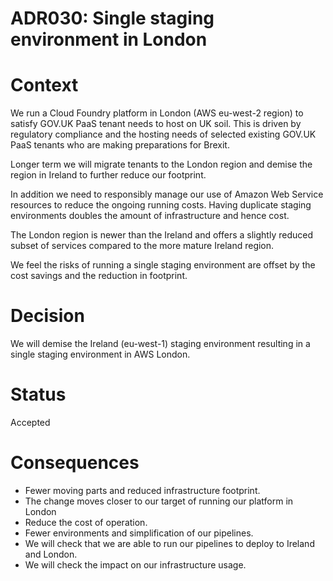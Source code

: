 # ADR030: Single staging environment in London


# Context

We run a Cloud Foundry platform in London (AWS eu-west-2 region) to satisfy GOV.UK PaaS tenant needs to host on UK soil. This is driven by regulatory compliance and the hosting needs of selected existing GOV.UK PaaS tenants who are making preparations for Brexit.

Longer term we will migrate tenants to the London region and demise the region in Ireland to further reduce our footprint.

In addition we need to responsibly manage our use of Amazon Web Service resources to reduce the ongoing running costs. Having duplicate staging environments doubles the amount of infrastructure and hence cost.

The London region is newer than the Ireland and offers a slightly reduced subset of services compared to the more mature Ireland region.

We feel the risks of running a single staging environment are offset by the cost savings and the reduction in footprint.



# Decision


We will demise the Ireland (eu-west-1) staging environment resulting in a single staging environment in AWS London.


# Status
Accepted

# Consequences
- Fewer moving parts and reduced infrastructure footprint.
- The change moves closer to our target of running our platform in London
- Reduce the cost of operation.
- Fewer environments and simplification of our pipelines.
- We will check that we are able to run our pipelines to deploy to Ireland and London.
- We will check the impact on our infrastructure usage.



